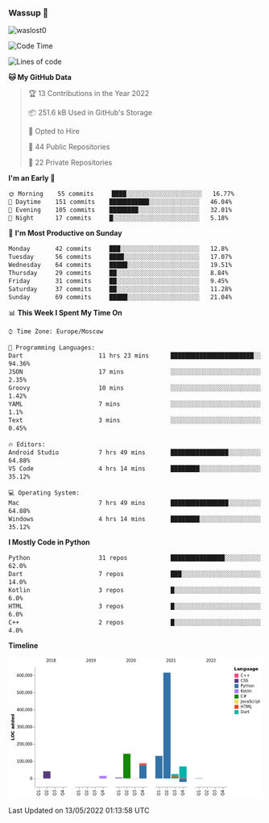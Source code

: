 ### Wassup 👋

<p align="left"> <img src="https://komarev.com/ghpvc/?username=waslost0" alt="waslost0" /></p>

<!--START_SECTION:waka-->
![Code Time](http://img.shields.io/badge/Code%20Time-0%20secs-blue)

![Lines of code](https://img.shields.io/badge/From%20Hello%20World%20I%27ve%20Written-1%20Million%20lines%20of%20code-blue)

**🐱 My GitHub Data** 

> 🏆 13 Contributions in the Year 2022
 > 
> 📦 251.6 kB Used in GitHub's Storage 
 > 
> 💼 Opted to Hire
 > 
> 📜 44 Public Repositories 
 > 
> 🔑 22 Private Repositories  
 > 
**I'm an Early 🐤** 

```text
🌞 Morning    55 commits     ████░░░░░░░░░░░░░░░░░░░░░   16.77% 
🌆 Daytime    151 commits    ███████████░░░░░░░░░░░░░░   46.04% 
🌃 Evening    105 commits    ████████░░░░░░░░░░░░░░░░░   32.01% 
🌙 Night      17 commits     █░░░░░░░░░░░░░░░░░░░░░░░░   5.18%

```
📅 **I'm Most Productive on Sunday** 

```text
Monday       42 commits     ███░░░░░░░░░░░░░░░░░░░░░░   12.8% 
Tuesday      56 commits     ████░░░░░░░░░░░░░░░░░░░░░   17.07% 
Wednesday    64 commits     █████░░░░░░░░░░░░░░░░░░░░   19.51% 
Thursday     29 commits     ██░░░░░░░░░░░░░░░░░░░░░░░   8.84% 
Friday       31 commits     ██░░░░░░░░░░░░░░░░░░░░░░░   9.45% 
Saturday     37 commits     ██░░░░░░░░░░░░░░░░░░░░░░░   11.28% 
Sunday       69 commits     █████░░░░░░░░░░░░░░░░░░░░   21.04%

```


📊 **This Week I Spent My Time On** 

```text
⌚︎ Time Zone: Europe/Moscow

💬 Programming Languages: 
Dart                     11 hrs 23 mins      ███████████████████████░░   94.36% 
JSON                     17 mins             ░░░░░░░░░░░░░░░░░░░░░░░░░   2.35% 
Groovy                   10 mins             ░░░░░░░░░░░░░░░░░░░░░░░░░   1.42% 
YAML                     7 mins              ░░░░░░░░░░░░░░░░░░░░░░░░░   1.1% 
Text                     3 mins              ░░░░░░░░░░░░░░░░░░░░░░░░░   0.45%

🔥 Editors: 
Android Studio           7 hrs 49 mins       ████████████████░░░░░░░░░   64.88% 
VS Code                  4 hrs 14 mins       ████████░░░░░░░░░░░░░░░░░   35.12%

💻 Operating System: 
Mac                      7 hrs 49 mins       ████████████████░░░░░░░░░   64.88% 
Windows                  4 hrs 14 mins       ████████░░░░░░░░░░░░░░░░░   35.12%

```

**I Mostly Code in Python** 

```text
Python                   31 repos            ███████████████░░░░░░░░░░   62.0% 
Dart                     7 repos             ███░░░░░░░░░░░░░░░░░░░░░░   14.0% 
Kotlin                   3 repos             █░░░░░░░░░░░░░░░░░░░░░░░░   6.0% 
HTML                     3 repos             █░░░░░░░░░░░░░░░░░░░░░░░░   6.0% 
C++                      2 repos             █░░░░░░░░░░░░░░░░░░░░░░░░   4.0%

```


**Timeline**

![Chart not found](https://raw.githubusercontent.com/waslost0/waslost0/master/charts/bar_graph.png) 


 Last Updated on 13/05/2022 01:13:58 UTC
<!--END_SECTION:waka-->

